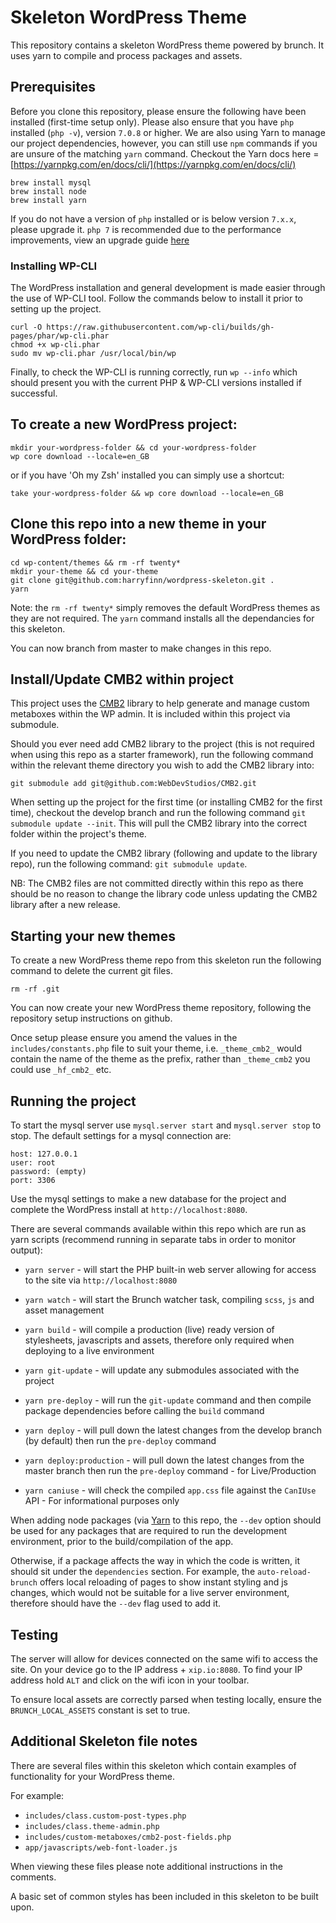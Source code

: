 # Skeleton WordPress Theme

This repository contains a skeleton WordPress theme powered by brunch.
It uses yarn to compile and process packages and assets.

## Prerequisites

Before you clone this repository, please ensure the following have been
installed (first-time setup only). Please also ensure that you have `php`
installed (`php -v`), version `7.0.8` or higher. We are also using Yarn
to manage our project dependencies, however, you can still use `npm`
commands if you are unsure of the matching `yarn` command. Checkout the
Yarn docs here = [https://yarnpkg.com/en/docs/cli/](https://yarnpkg.com/en/docs/cli/)

```TXT
brew install mysql
brew install node
brew install yarn
```

If you do not have a version of `php` installed or is below version `7.x.x`,
please upgrade it. `php 7` is recommended due to the performance improvements,
view an upgrade guide [here](https://developerjack.com/blog/2015/12/11/Installing-PHP7-with-homebrew/)

### Installing WP-CLI

The WordPress installation and general development is made easier through the
use of WP-CLI tool. Follow the commands below to install it prior to setting
up the project.

```TXT
curl -O https://raw.githubusercontent.com/wp-cli/builds/gh-pages/phar/wp-cli.phar
chmod +x wp-cli.phar
sudo mv wp-cli.phar /usr/local/bin/wp
```

Finally, to check the WP-CLI is running correctly, run `wp --info` which should
present you with the current PHP & WP-CLI versions installed if successful.

## To create a new WordPress project:

```TXT
mkdir your-wordpress-folder && cd your-wordpress-folder
wp core download --locale=en_GB
```
or if you have 'Oh my Zsh' installed you can simply use a shortcut:
```TXT
take your-wordpress-folder && wp core download --locale=en_GB
```

## Clone this repo into a new theme in your WordPress folder:

```TXT
cd wp-content/themes && rm -rf twenty*
mkdir your-theme && cd your-theme
git clone git@github.com:harryfinn/wordpress-skeleton.git .
yarn
```

Note: the `rm -rf twenty*` simply removes the default WordPress themes as they
are not required. The `yarn` command installs all the dependancies for this
skeleton.

You can now branch from master to make changes in this repo.

## Install/Update CMB2 within project

This project uses the [CMB2](https://github.com/WebDevStudios/CMB2) library
to help generate and manage custom metaboxes within the WP admin. It is
included within this project via submodule.

Should you ever need add CMB2 library to the project (this is not required when
using this repo as a starter framework), run the following command within the
relevant theme directory you wish to add the CMB2 library into:

`git submodule add git@github.com:WebDevStudios/CMB2.git`

When setting up the project for the first time (or installing CMB2 for the
first time), checkout the develop branch and run the following command
`git submodule update --init`. This will pull the CMB2 library into the
correct folder within the project's theme.

If you need to update the CMB2 library (following and update to the library
repo), run the following command: `git submodule update`.

NB: The CMB2 files are not committed directly within this repo as there should
be no reason to change the library code unless updating the CMB2 library after
a new release.

## Starting your new themes

To create a new WordPress theme repo from this skeleton run the following
command to delete the current git files.

```TXT
rm -rf .git
```

You can now create your new WordPress theme repository, following the repository
setup instructions on github.

Once setup please ensure you amend the values in the `includes/constants.php`
file to suit your theme, i.e. `_theme_cmb2_` would contain the name of the theme
as the prefix, rather than `_theme_cmb2` you could use `_hf_cmb2_` etc.

## Running the project

To start the mysql server use `mysql.server start` and `mysql.server stop`
to stop. The default settings for a mysql connection are:

```TXT
host: 127.0.0.1
user: root
password: (empty)
port: 3306
```

Use the mysql settings to make a new database for the project and complete the
WordPress install at `http://localhost:8080`.

There are several commands available within this repo which are run as yarn
scripts (recommend running in separate tabs in order to monitor output):

-   `yarn server` - will start the PHP built-in web server allowing for
access to the site via `http://localhost:8080`

-   `yarn watch` - will start the Brunch watcher task, compiling `scss`,
`js` and asset management

-   `yarn build` - will compile a production (live) ready version of
stylesheets, javascripts and assets, therefore only required when deploying
to a live environment

-   `yarn git-update` - will update any submodules associated with the
project

-   `yarn pre-deploy` - will run the `git-update` command and then
compile package dependencies before calling the `build` command

-   `yarn deploy` - will pull down the latest changes from the develop
branch (by default) then run the `pre-deploy` command

-   `yarn deploy:production` - will pull down the latest changes from
the master branch then run the `pre-deploy` command - for Live/Production

-   `yarn caniuse` - will check the compiled `app.css` file against the
`CanIUse` API - For informational purposes only

When adding node packages (via [Yarn](https://yarnpkg.com/en/) to this repo,
the `--dev` option should be used for any packages that are required to run
the development environment, prior to the build/compilation of the app.

Otherwise, if a package affects the way in which the code is written, it
should sit under the `dependencies` section. For example, the
`auto-reload-brunch` offers local reloading of pages to show instant styling
and js changes, which would not be suitable for a live server environment,
therefore should have the `--dev` flag used to add it.

## Testing

The server will allow for devices connected on the same wifi to access the
site. On your device go to the IP address + `xip.io:8080`.
To find your IP address hold `ALT` and click on the wifi icon in your toolbar.

To ensure local assets are correctly parsed when testing locally, ensure the
`BRUNCH_LOCAL_ASSETS` constant is set to true.

## Additional Skeleton file notes

There are several files within this skeleton which contain examples of
functionality for your WordPress theme.

For example:
-   `includes/class.custom-post-types.php`
-   `includes/class.theme-admin.php`
-   `includes/custom-metaboxes/cmb2-post-fields.php`
-   `app/javascripts/web-font-loader.js`

When viewing these files please note additional instructions in the comments.

A basic set of common styles has been included in this skeleton to be built upon.
